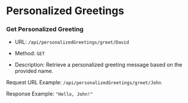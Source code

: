 # Personalized Greetings

### Get Personalized Greeting

- URL: `/api/personalizedGreetings/greet/David`

- Method: `GET`

- Description: Retrieve a personalized greeting message based on the provided name.

Request URL Example: `/api/personalizedGreetings/greet/John`

Response Example: `"Hello, John!"`